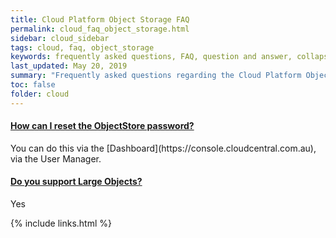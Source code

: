 ```yaml
---
title: Cloud Platform Object Storage FAQ
permalink: cloud_faq_object_storage.html
sidebar: cloud_sidebar
tags: cloud, faq, object_storage
keywords: frequently asked questions, FAQ, question and answer, collapsible sections, expand, collapse
last_updated: May 20, 2019
summary: "Frequently asked questions regarding the Cloud Platform Object Storage"
toc: false
folder: cloud
---
```


<div class="panel-group" id="accordion">
                    <div class="panel panel-default">
                        <div class="panel-heading">
                            <h4 class="panel-title">
                                <a class="noCrossRef accordion-toggle" data-toggle="collapse" data-parent="#accordion" href="#collapseOneObject">How can I reset the ObjectStore password?</a>
                            </h4>
                        </div>
                        <div id="collapseOneObject" class="panel-collapse collapse noCrossRef">
                            <div class="panel-body">
<div markdown="1"> 
You can do this via the [Dashboard](https://console.cloudcentral.com.au), via the User Manager.
</div> 
                            </div>
                        </div>
                    </div>
                    <!-- /.panel -->
                    <div class="panel panel-default">
                        <div class="panel-heading">
                            <h4 class="panel-title">
                                <a class="noCrossRef accordion-toggle" data-toggle="collapse" data-parent="#accordion" href="#collapseTwoObject">Do you support Large Objects?</a>
                            </h4>
                        </div>
                        <div id="collapseTwoObject" class="panel-collapse collapse noCrossRef">
                            <div class="panel-body">
<div markdown="1"> 
Yes
</div> 
                            </div>
                        </div>
                    </div>
                    <!-- /.panel -->
</div>

{% include links.html %}
